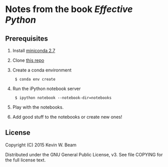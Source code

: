 Notes from the book _Effective Python_
===

Prerequisites
---

1. Install [miniconda 2.7](http://conda.pydata.org/miniconda.html)

2. Clone [this repo](https://github.com/kwbeam/effective-py)

3. Create a conda environment

        $ conda env create

4. Run the iPython notebook server

        $ ipython notebook --notebook-dir=notebooks

5. Play with the notebooks.

6. Add good stuff to the notebooks or create new ones!

License
---

Copyright (C) 2015 Kevin W. Beam

Distributed under the GNU General Public License, v3. See file COPYING
for the full license text.
